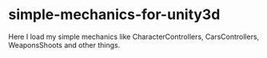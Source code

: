 # simple-mechanics-for-unity3d
Here I load my simple mechanics like CharacterControllers, CarsControllers, WeaponsShoots and other things.
